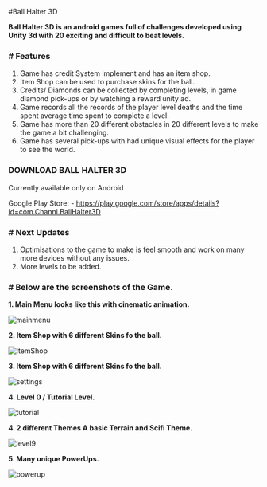 #Ball Halter 3D

**Ball Halter 3D is an android games full of challenges developed using Unity 3d with 20 exciting and difficult to beat levels.**

### **# Features**

1. Game has credit System implement and has an item shop.
2. Item Shop can be used to purchase skins for the ball.
3. Credits/ Diamonds can be collected by completing levels, in game diamond pick-ups or by watching a reward unity ad.
4. Game records all the records of the player level deaths and the time spent average time spent to complete a level.
5. Game has more than 20 different obstacles in 20 different levels to make the game a bit challenging.
6. Game has several pick-ups with had unique visual effects for the player to see the world.

### **DOWNLOAD BALL HALTER 3D** 

Currently available only on Android

Google Play Store: - https://play.google.com/store/apps/details?id=com.Channi.BallHalter3D

### **# Next Updates**

1. Optimisations to the game to make is feel smooth and work on many more devices without any issues.
2. More levels to be added.


### **# Below are the screenshots of the Game.**

**1. Main Menu looks like this with cinematic animation.**

![mainmenu](https://user-images.githubusercontent.com/66767005/149937066-e8a5c36d-7d16-4f02-9cb7-4329c40dc761.jpg)


**2. Item Shop with 6 different Skins fo the ball.**

![ItemShop](https://user-images.githubusercontent.com/66767005/149937149-dbc46183-574f-4a00-94bf-3a4cc47fda6b.jpg)


**3. Item Shop with 6 different Skins fo the ball.**

![settings](https://user-images.githubusercontent.com/66767005/149937276-4cd6561a-0e69-4912-bfbe-9f75f351cd56.jpg)


**4. Level 0 / Tutorial Level.**

![tutorial](https://user-images.githubusercontent.com/66767005/149937381-c2364ac1-1f9e-48e4-91ce-a3ea06e934f0.jpg)


**4. 2 different Themes A basic Terrain and Scifi Theme.**

![level9](https://user-images.githubusercontent.com/66767005/149937794-bd95154c-ec2d-4af0-b197-ee96735e752e.jpg)


**5. Many unique PowerUps.**

![powerup](https://user-images.githubusercontent.com/66767005/149937732-3ff64023-e4d2-4e2b-ac18-1863e9a2a988.png)
